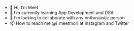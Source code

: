 - 👋 Hi, I’m Meet 
- 🌱 I’m currently learning App Development and DSA
- 💞️ I’m looking to collaborate with any enthusiastic person
- 📫 How to reach me @i_meetmori at Instagram and Twitter

<!---
i-meetmori/i-meetmori is a ✨ special ✨ repository because its `README.md` (this file) appears on your GitHub profile.
You can click the Preview link to take a look at your changes.
--->
